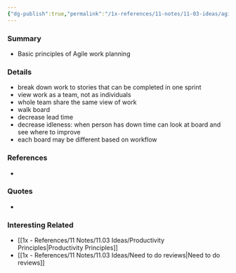```yaml
---
{"dg-publish":true,"permalink":"/1x-references/11-notes/11-03-ideas/agile-principles/","title":"Agile Principles","dgShowBacklinks":false}
---
```


### Summary
- Basic principles of Agile work planning

### Details
- break down work to stories that can be completed in one sprint
- view work as a team, not as individuals
- whole team share the same view of work
- walk board
- decrease lead time
- decrease idleness: when person has down time can look at board and see where to improve
- each board may be different based on workflow

### References
- 

### Quotes
-

### Interesting Related
- [[1x - References/11 Notes/11.03 Ideas/Productivity Principles\|Productivity Principles]]
- [[1x - References/11 Notes/11.03 Ideas/Need to do reviews\|Need to do reviews]]